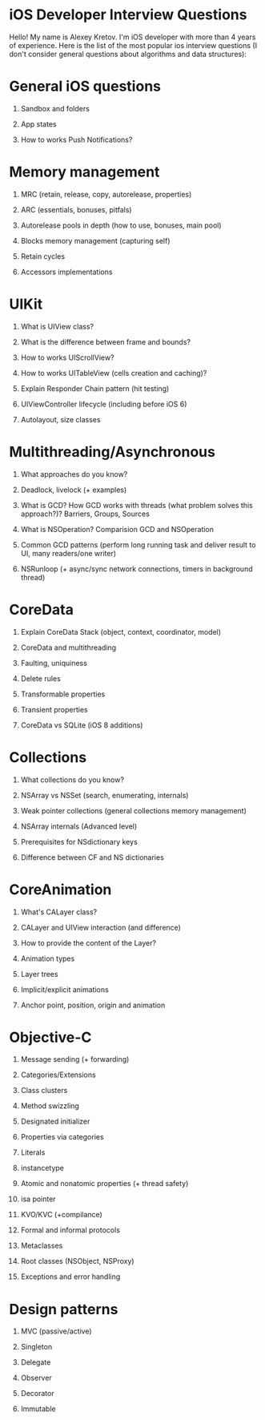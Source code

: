 # iOS Developer Interview Questions

Hello!
My name is Alexey Kretov. I'm iOS developer with more than 4 years of experience.
Here is the list of the most popular ios interview questions (I don't consider general questions about algorithms and data structures):

# General iOS questions

1) Sandbox and folders

2) App states

3) How to works Push Notifications?


# Memory management

1) MRC (retain, release, copy, autorelease, properties)

2) ARC (essentials, bonuses, pitfals)

3) Autorelease pools in depth (how to use, bonuses, main pool)

4) Blocks memory management (capturing self)

5) Retain cycles

6) Accessors implementations


# UIKit

1) What is UIView class?

2) What is the difference between frame and bounds?

3) How to works UIScrollView?

4) How to works UITableView (cells creation and caching)?

5) Explain Responder Chain pattern (hit testing)

6) UIViewController lifecycle (including before iOS 6)

7) Autolayout, size classes


# Multithreading/Asynchronous 

1) What approaches do you know?

2) Deadlock, livelock (+ examples)

3) What is GCD? How GCD works with threads (what problem solves this approach?)? Barriers, Groups, Sources

4) What is NSOperation? Comparision GCD and NSOperation

5) Common GCD patterns (perform long running task and deliver result to UI, many readers/one writer)

6) NSRunloop (+ async/sync network connections, timers in background thread)


# CoreData

1) Explain CoreData Stack (object, context, coordinator, model)

2) CoreData and multithreading

3) Faulting, uniquiness 

4) Delete rules

5) Transformable properties

6) Transient properties

7) CoreData vs SQLite (iOS 8 additions)


# Collections

1) What collections do you know?

2) NSArray vs NSSet (search, enumerating, internals)

3) Weak pointer collections (general collections memory management)

4) NSArray internals (Advanced level)

5) Prerequisites for NSdictionary keys

6) Difference between CF and NS dictionaries 


# CoreAnimation

1) What's CALayer class?

2) CALayer and UIView interaction (and difference)

3) How to provide the content of the Layer?

4) Animation types

5) Layer trees

6) Implicit/explicit animations

7) Anchor point, position, origin and animation


# Objective-C

1) Message sending (+ forwarding)

2) Categories/Extensions

3) Class clusters

4) Method swizzling

5) Designated initializer

6) Properties via categories

7) Literals

8) instancetype

9) Atomic and nonatomic properties (+ thread safety)

10) isa pointer

11) KVO/KVC (+compilance)

12) Formal and informal protocols

13) Metaclasses

14) Root classes (NSObject, NSProxy)

15) Exceptions and error handling


# Design patterns

1) MVC (passive/active)

2) Singleton

3) Delegate

4) Observer

5) Decorator

6) Immutable


